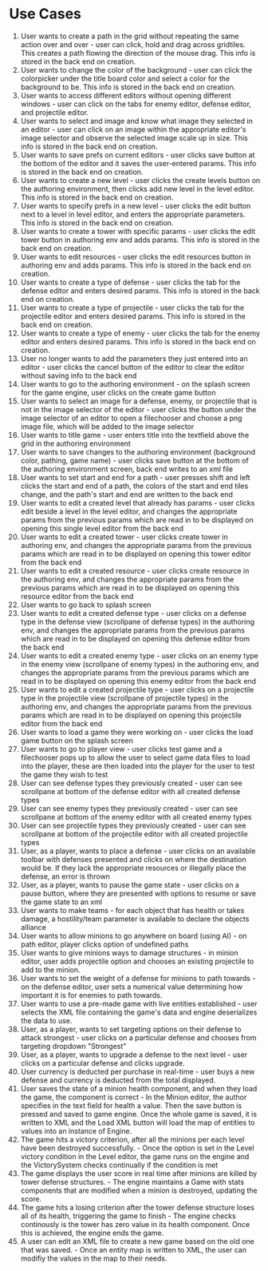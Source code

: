# Use Cases
1. User wants to create a path in the grid without repeating the same action over and over - user can click, hold and drag across
gridtiles. This creates a path flowing the direction of the mouse drag. This info is stored in the back end on creation.
2. User wants to change the color of the background - user can click the colorpicker under the title board color and select a color
for the background to be. This info is stored in the back end on creation.
3. User wants to access different editors without opening different windows - user can click on the tabs for enemy editor, defense editor,
and projectile editor.
4. User wants to select and image and know what image they selected in an editor - user can click on an image within the appropriate
editor's image selector and observe the selected image scale up in size. This info is stored in the back end on creation.
5. User wants to save prefs on current editors - user clicks save button at the bottom of the editor and it saves the user-entered params.
This info is stored in the back end on creation.
6. User wants to create a new level - user clicks the create levels button on the authoring environment, then clicks add new level in the
level editor. This info is stored in the back end on creation.
7. User wants to specify prefs in a new level - user clicks the edit button next to a level in level editor, and enters the appropriate parameters.
This info is stored in the back end on creation.
8. User wants to create a tower with specific params - user clicks the edit tower button in authoring env and adds params.
This info is stored in the back end on creation.
9. User wants to edit resources - user clicks the edit resources button in authoring env and adds params. This info is stored in the back end on creation.
10. User wants to create a type of defense - user clicks the tab for the defense editor and enters desired params. This info is stored in the back end on creation.
11. User wants to create a type of projectile - user clicks the tab for the projectile editor and enters desired params. This info is stored in the back end on creation.
12. User wants to create a type of enemy - user clicks the tab for the enemy editor and enters desired params. This info is stored in the back end on creation.
13. User no longer wants to add the parameters they just entered into an editor - user clicks the cancel button of the editor to
clear the editor without saving info to the back end
14. User wants to go to the authoring environment - on the splash screen for the game engine, user clicks on the create game button
15. User wants to select an image for a defense, enemy, or projectile that is not in the image selector of the editor - user clicks the button
under the image selector of an editor to open a filechooser and choose a png image file, which will be added to the image selector
16. User wants to title game - user enters title into the textfield above the grid in the authoring environment
17. User wants to save changes to the authoring environment (background color, pathing, game name) - user clicks save button at the bottom of the authoring
environment screen, back end writes to an xml file
18. User wants to set start and end for a path - user presses shift and left clicks the start and end of a path, the colors of the start and end
tiles change, and the path's start and end are written to the back end
19. User wants to edit a created level that already has params - user clicks edit beside a level in the level editor, and changes the appropriate params from
the previous params which are read in to be displayed on opening this single level editor from the back end
20. User wants to edit a created tower - user clicks create tower in authoring env, and changes the appropriate params from
the previous params which are read in to be displayed on opening this tower editor from the back end
21. User wants to edit a created resource - user clicks create resource in the authoring env, and changes the appropriate params from
the previous params which are read in to be displayed on opening this resource editor from the back end
22. User wants to go back to splash screen
23. User wants to edit a created defense type - user clicks on a defense type in the defense view (scrollpane of defense types) in the authoring env, and changes the appropriate params from
the previous params which are read in to be displayed on opening this defense editor from the back end
24. User wants to edit a created enemy type - user clicks on an enemy type in the enemy view (scrollpane of enemy types) in the authoring env, and changes the appropriate params from
the previous params which are read in to be displayed on opening this enemy editor from the back end
25. User wants to edit a created projectile type - user clicks on a projectile type in the projectile view (scrollpane of projectile types) in the authoring env, and changes the appropriate params from
the previous params which are read in to be displayed on opening this projectile editor from the back end
26. User wants to load a game they were working on - user clicks the load game button on the splash screen
27. User wants to go to player view - user clicks test game and a filechooser pops up to allow the user to select game data files to load into the player, these are
then loaded into the player for the user to test the game they wish to test
28. User can see defense types they previously created - user can see scrollpane at bottom of the defense editor with all created defense types
29. User can see enemy types they previously created - user can see scrollpane at bottom of the enemy editor with all created enemy types
30. User can see projectile types they previously created - user can see scrollpane at bottom of the projectile editor with all created projectile types
31. User, as a player, wants to place a defense - user clicks on an available toolbar with defenses presented and clicks on where the destination would be. If they lack the appropriate resources or illegally place the defense, an error is thrown
32. User, as a player, wants to pause the game state - user clicks on a pause button, where they are presented with options to resume or save the game state to an xml
33. User wants to make teams - for each object that has health or takes damage, a hostility/team parameter is available to declare the objects alliance
34. User wants to allow minions to go anywhere on board (using AI) - on path editor, player clicks option of undefined paths
35. User wants to give minions ways to damage structures - in minion editor, user adds projectile option and chooses an existing projectile to add to the minion.
36. User wants to set the weight of a defense for minions to path towards - on the defense editor, user sets a numerical value determining how important it is for enemies to path towards.
37. User wants to use a pre-made game with live entities established - user selects the XML file containing the game's data and engine deserializes the data to use.
38. User, as a player, wants to set targeting options on their defense to attack strongest - user clicks on a particular defense and chooses from targeting dropdown "Strongest"
39. User, as a player, wants to upgrade a defense to the next level - user clicks on a particular defense and clicks upgrade.
40. User currency is deducted per purchase in real-time - user buys a new defense and currency is deducted from the total displayed.
41. User saves the state of a minion health component, and when they load the game, the component is correct - In the Minion editor, the author specifies in the text field for health a value. Then the save button is pressed and saved to game engine. Once the whole game is saved, it is written to XML and the Load XML button will load the map of entities to values into an instance of Engine.
42. The game hits a victory criterion, after all the minions per each level have been destroyed successfully. - Once the option is set in the Level victory condition in the Level editor, the game runs on the engine and the VictorySystem checks continually if the condition is met
43. The game displays the user score in real time after minions are killed by tower defense structures. - The engine maintains a Game with stats components that are modified when a minion is destroyed, updating the score.
44. The game hits a losing criterion after the tower defense structure loses all of its health, triggering the game to finish - The engine checks continously is the tower has zero value in its health component. Once this is achieved, the engine ends the game.
45. A user can edit an XML file to create a new game based on the old one that was saved. - Once an entity map is written to XML, the user can modifiy the values in the map to their needs.